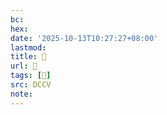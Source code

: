 ```yaml
---
bc:
hex:
date: '2025-10-13T10:27:27+08:00'
lastmod:
title: 􄾬
url: 􄾬
tags: [𨂤]
src: DCCV
note:
---
```

